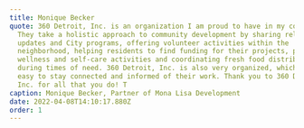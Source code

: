 ```yaml
---
title: Monique Becker
quote: 360 Detroit, Inc. is an organization I am proud to have in my community.
  They take a holistic approach to community development by sharing relevant
  updates and City programs, offering volunteer activities within the
  neighborhood, helping residents to find funding for their projects, providing
  wellness and self-care activities and coordinating fresh food distribution
  during times of need. 360 Detroit, Inc. is also very organized, which makes it
  easy to stay connected and informed of their work. Thank you to 360 Detroit,
  Inc. for all that you do! T
caption: Monique Becker, Partner of Mona Lisa Development
date: 2022-04-08T14:10:17.880Z
order: 1
---
```

